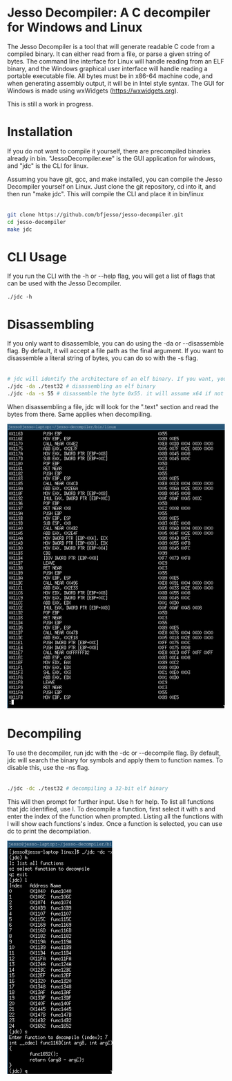 # Jesso Decompiler: A C decompiler for Windows and Linux
The Jesso Decompiler is a tool that will generate readable C code from a compiled binary. It can either read from a file, or parse a given string
of bytes. The command line interface for Linux will handle reading from an ELF binary, and the Windows graphical user interface will handle reading a
portable executable file. All bytes must be in x86-64 machine code, and when generating assembly output, it will be in Intel style syntax. The GUI for Windows
is made using wxWidgets (https://wxwidgets.org).

This is still a work in progress.

# Installation
If you do not want to compile it yourself, there are precompiled binaries already in bin. "JessoDecompiler.exe" is the GUI application for windows, and "jdc" is 
the CLI for linux.

Assuming you have git, gcc, and make installed, you can compile the Jesso Decompiler yourself on Linux.
Just clone the git repository, cd into it, and then run "make jdc". This will compile the CLI and place it in bin/linux
```bash

git clone https://github.com/bfjesso/jesso-decompiler.git
cd jesso-decompiler
make jdc

```

# CLI Usage
If you run the CLI with the -h or --help flag, you will get a list of flags that can be used with the Jesso Decompiler.
```
./jdc -h

```
# Disassembling
If you only want to disassemlble, you can do using the -da or --disassemble flag.
By default, it will accept a file path as the final argument. If you want to disassemble a literal string of bytes, you can do so with the -s flag.
```bash

# jdc will identify the architecture of an elf binary. If you want, you can use -x86 or -x64 to override this.
./jdc -da ./test32 # disassembling an elf binary
./jdc -da -s 55 # disassemble the byte 0x55. it will assume x64 if not overridden.

```
When disassembling a file, jdc will look for the ".text" section and read the bytes from there. Same applies when decompiling.

![Disassemly output of test32 in the CLI](./da-screenshot.png)

# Decompiling
To use the decompiler, run jdc with the -dc or --decompile flag.
By default, jdc will search the binary for symbols and apply them to function names. To disable this, use the -ns flag.
```bash

./jdc -dc ./test32 # decompiling a 32-bit elf binary

```
This will then prompt for further input. Use h for help.
To list all functions that jdc identified, use l.
To decompile a function, first select it with s and enter the index of the function when prompted. Listing all the functions with l will show each functions's index.
Once a function is selected, you can use dc to print the decompilation.

![Decompiling a function from test32 in the CLI](./dc-screenshot.png)

